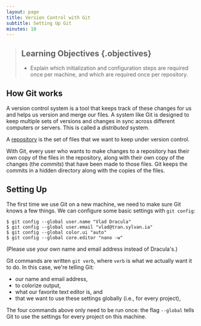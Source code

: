 ```yaml
---
layout: page
title: Version Control with Git
subtitle: Setting Up Git
minutes: 10
---
```

> ## Learning Objectives {.objectives}
>
> *   Explain which initialization and configuration steps are required once per machine,
>     and which are required once per repository.

## How Git works

A version control system is a tool that keeps track of these changes for us and helps us version and merge our files. A system like Git is designed to keep multiple sets of versions and changes in sync across different computers or servers. This is called a _distributed_ system.

A [repository](reference.html#repository) is the set of files that we want to keep under version control.

With Git, every user who wants to make changes to a repository has their own copy of the files in the repository, along with their own copy of the changes (the _commits_) that have been made to those files. Git keeps the commits in a hidden directory along with the copies of the files.

## Setting Up

The first time we use Git on a new machine, we need to make sure Git knows a few things. We can configure some basic settings with `git config`:

~~~ {.bash}
$ git config --global user.name "Vlad Dracula"
$ git config --global user.email "vlad@tran.sylvan.ia"
$ git config --global color.ui "auto"
$ git config --global core.editor "nano -w"
~~~

(Please use your own name and email address instead of Dracula's.)

Git commands are written `git verb`,
where `verb` is what we actually want it to do.
In this case,
we're telling Git:

*   our name and email address,
*   to colorize output,
*   what our favorite text editor is, and
*   that we want to use these settings globally (i.e., for every project),

The four commands above only need to be run once:
the flag `--global` tells Git to use the settings for every project on this machine.
